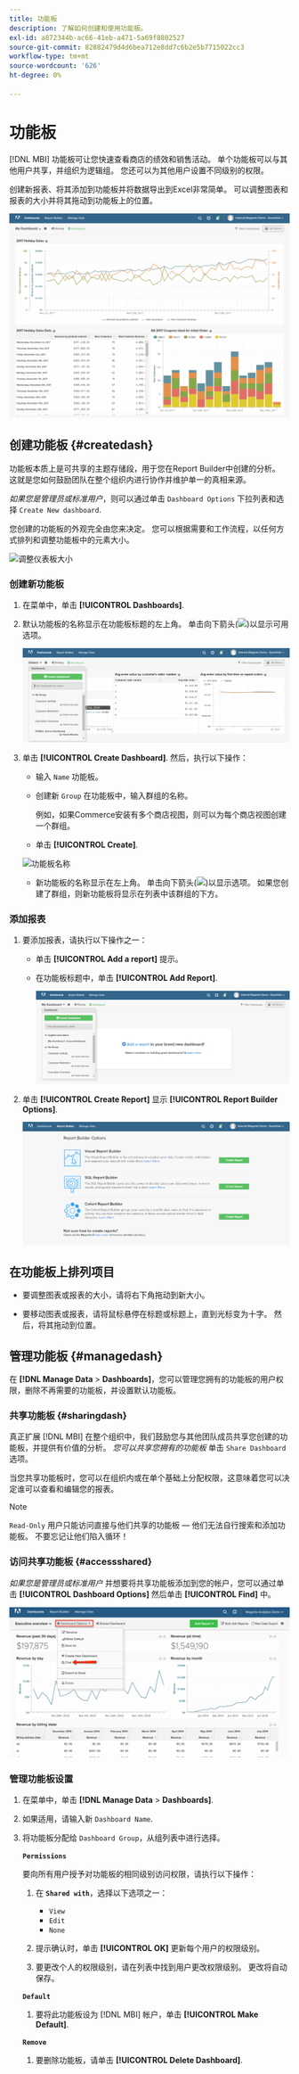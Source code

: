 ```yaml
---
title: 功能板
description: 了解如何创建和使用功能板。
exl-id: a872344b-ac66-41eb-a471-5a69f8802527
source-git-commit: 82882479d4d6bea712e8dd7c6b2e5b7715022cc3
workflow-type: tm+mt
source-wordcount: '626'
ht-degree: 0%

---
```


# 功能板

[!DNL MBI] 功能板可让您快速查看商店的绩效和销售活动。 单个功能板可以与其他用户共享，并组织为逻辑组。 您还可以为其他用户设置不同级别的权限。

创建新报表、将其添加到功能板并将数据导出到Excel非常简单。 可以调整图表和报表的大小并将其拖动到功能板上的位置。

![功能板](../../assets/magento-bi-report-builder-revenue-by-products-formula-report-holiday-sales-dashboard.png)

## 创建功能板 {#createdash}

功能板本质上是可共享的主题存储段，用于您在Report Builder中创建的分析。 这就是您如何鼓励团队在整个组织内进行协作并维护单一的真相来源。

*如果您是管理员或标准用户*，则可以通过单击 `Dashboard Options` 下拉列表和选择 `Create New dashboard`.

您创建的功能板的外观完全由您来决定。 您可以根据需要和工作流程，以任何方式排列和调整功能板中的元素大小。

![调整仪表板大小](../../assets/arrange_resize_dashboard_element.gif)

### 创建新功能板

1. 在菜单中，单击 **[!UICONTROL Dashboards]**.

1. 默认功能板的名称显示在功能板标题的左上角。 单击向下箭头(![](../../assets/magento-bi-btn-down.png))以显示可用选项。

   ![创建功能板](../../assets/magento-bi-dashboard-create.png)

1. 单击 **[!UICONTROL Create Dashboard]**. 然后，执行以下操作：

   * 输入 `Name` 功能板。

   * 创建新 `Group` 在功能板中，输入群组的名称。

      例如，如果Commerce安装有多个商店视图，则可以为每个商店视图创建一个群组。

   * 单击 **[!UICONTROL Create]**.

   ![功能板名称](../../assets/magento-bi-dashboard-create-name.png)

   * 新功能板的名称显示在左上角。 单击向下箭头(![](../../assets/magento-bi-btn-down.png))以显示选项。 如果您创建了群组，则新功能板将显示在列表中该群组的下方。


### 添加报表

1. 要添加报表，请执行以下操作之一：

   * 单击 **[!UICONTROL Add a report]** 提示。

   * 在功能板标题中，单击 **[!UICONTROL Add Report]**.

      ![添加报表](../../assets/magento-bi-dashboard-create-add-report.png)

1. 单击 **[!UICONTROL Create Report]** 显示 **[!UICONTROL Report Builder Options]**.

   ![Report Builder选项](../../assets/magento-bi-report-builder.png)

## 在功能板上排列项目

* 要调整图表或报表的大小，请将右下角拖动到新大小。

* 要移动图表或报表，请将鼠标悬停在标题或标题上，直到光标变为十字。 然后，将其拖动到位置。

## 管理功能板 {#managedash}

在 **[!DNL Manage Data** > **Dashboards]**，您可以管理您拥有的功能板的用户权限，删除不再需要的功能板，并设置默认功能板。

### 共享功能板 {#sharingdash}

真正扩展 [!DNL MBI] 在整个组织中，我们鼓励您与其他团队成员共享您创建的功能板，并提供有价值的分析。 *您可以共享您拥有的功能板* 单击 `Share Dashboard` 选项。

当您共享功能板时，您可以在组织内或在单个基础上分配权限，这意味着您可以决定谁可以查看和编辑您的报表。

>[!NOTE]
>
>`Read-Only` 用户只能访问直接与他们共享的功能板 — 他们无法自行搜索和添加功能板。 不要忘记让他们陷入循环！

### 访问共享功能板 {#accessshared}

*如果您是管理员或标准用户* 并想要将共享功能板添加到您的帐户，您可以通过单击 **[!UICONTROL Dashboard Options]** 然后单击 **[!UICONTROL Find]** 中。

![查找功能板](../../assets/find_dashboard.png)<!--{: width="1000" height="535"}-->

### 管理功能板设置

1. 在菜单中，单击 **[!DNL Manage Data** > **Dashboards]**.

1. 如果适用，请输入新 `Dashboard Name`.

1. 将功能板分配给 `Dashboard Group`，从组列表中进行选择。

   **`Permissions`**

   要向所有用户授予对功能板的相同级别访问权限，请执行以下操作：

   1. 在 **`Shared with`**，选择以下选项之一：

      * `View`
      * `Edit`
      * `None`
   1. 提示确认时，单击 **[!UICONTROL OK]** 更新每个用户的权限级别。

   1. 要更改个人的权限级别，请在列表中找到用户更改权限级别。 更改将自动保存。

   **`Default`**

   1. 要将此功能板设为 [!DNL MBI] 帐户，单击 **[!UICONTROL Make Default]**.

   **`Remove`**

   1. 要删除功能板，请单击 **[!UICONTROL Delete Dashboard]**.
